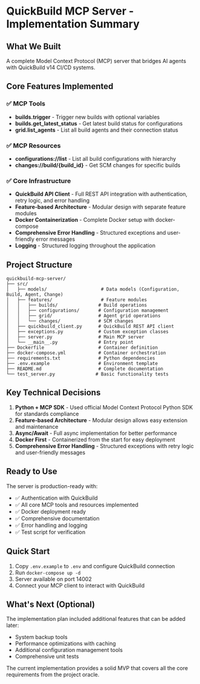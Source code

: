 # QuickBuild MCP Server - Implementation Summary

## What We Built

A complete Model Context Protocol (MCP) server that bridges AI agents with QuickBuild v14 CI/CD systems.

## Core Features Implemented

### ✅ MCP Tools
- **builds.trigger** - Trigger new builds with optional variables
- **builds.get_latest_status** - Get latest build status for configurations  
- **grid.list_agents** - List all build agents and their connection status

### ✅ MCP Resources
- **configurations://list** - List all build configurations with hierarchy
- **changes://build/{build_id}** - Get SCM changes for specific builds

### ✅ Core Infrastructure
- **QuickBuild API Client** - Full REST API integration with authentication, retry logic, and error handling
- **Feature-based Architecture** - Modular design with separate feature modules
- **Docker Containerization** - Complete Docker setup with docker-compose
- **Comprehensive Error Handling** - Structured exceptions and user-friendly error messages
- **Logging** - Structured logging throughout the application

## Project Structure

```
quickbuild-mcp-server/
├── src/
│   ├── models/                    # Data models (Configuration, Build, Agent, Change)
│   ├── features/                  # Feature modules
│   │   ├── builds/               # Build operations
│   │   ├── configurations/       # Configuration management  
│   │   ├── grid/                 # Agent grid operations
│   │   └── changes/              # SCM changes
│   ├── quickbuild_client.py      # QuickBuild REST API client
│   ├── exceptions.py             # Custom exception classes
│   ├── server.py                 # Main MCP server
│   └── __main__.py               # Entry point
├── Dockerfile                    # Container definition
├── docker-compose.yml            # Container orchestration
├── requirements.txt              # Python dependencies
├── .env.example                  # Environment template
├── README.md                     # Complete documentation
└── test_server.py               # Basic functionality tests
```

## Key Technical Decisions

1. **Python + MCP SDK** - Used official Model Context Protocol Python SDK for standards compliance
2. **Feature-based Architecture** - Modular design allows easy extension and maintenance
3. **Async/Await** - Full async implementation for better performance
4. **Docker First** - Containerized from the start for easy deployment
5. **Comprehensive Error Handling** - Structured exceptions with retry logic and user-friendly messages

## Ready to Use

The server is production-ready with:
- ✅ Authentication with QuickBuild
- ✅ All core MCP tools and resources implemented
- ✅ Docker deployment ready
- ✅ Comprehensive documentation
- ✅ Error handling and logging
- ✅ Test script for verification

## Quick Start

1. Copy `.env.example` to `.env` and configure QuickBuild connection
2. Run `docker-compose up -d`
3. Server available on port 14002
4. Connect your MCP client to interact with QuickBuild

## What's Next (Optional)

The implementation plan included additional features that can be added later:
- System backup tools
- Performance optimizations with caching
- Additional configuration management tools
- Comprehensive unit tests

The current implementation provides a solid MVP that covers all the core requirements from the project oracle.
